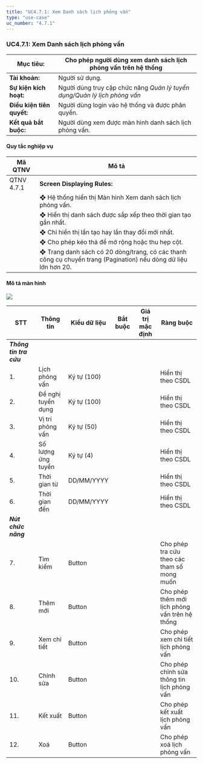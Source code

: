```yaml
---
title: "UC4.7.1: Xem Danh sách lịch phỏng vấn"
type: "use-case"
uc_number: "4.7.1"
---
```


### UC4.7.1: Xem Danh sách lịch phỏng vấn

| **Mục tiêu:** | Cho phép người dùng xem danh sách lịch phỏng vấn trên hệ thống |
| --- | --- |
| **Tài khoản:** | Người sử dụng. |
| **Sự kiện kích hoạt:** | Người dùng truy cập chức năng *Quản lý tuyển dụng/Quản lý lịch phỏng vấn* |
| **Điều kiện tiên quyết:** | Người dùng login vào hệ thống và được phân quyền. |
| **Kết quả bắt buộc:** | Người dùng xem được màn hình danh sách lịch phỏng vấn. |

####  Quy tắc nghiệp vụ

| **Mã QTNV** | **Mô tả** |
| --- | --- |
| QTNV 4.7.1 | **Screen Displaying Rules:** |
|  | ❖ Hệ thống hiển thị Màn hình Xem danh sách lịch phỏng vấn. |
|  | ❖ Hiển thị danh sách được sắp xếp theo thời gian tạo gần nhất. |
|  | ❖ Chỉ hiển thị lần tạo hay lần thay đổi mới nhất. |
|  | ❖ Cho phép kéo thả để mở rộng hoặc thu hẹp cột. |
|  | ❖ Trang danh sách có 20 dòng/trang, có các thanh công cụ chuyển trang (Pagination) nếu dòng dữ liệu lớn hơn 20. |

#### Mô tả màn hình

![](media/image68.png)

| **STT** | **Thông tin** | **Kiểu dữ liệu** | **Bắt buộc** | **Giá trị mặc định** | **Ràng buộc** |
| --- | --- | --- | --- | --- | --- |
| ***Thông tin tra cứu*** |  |  |  |  |  |
| 1\. | Lịch phỏng vấn | Ký tự (100) |  |  | Hiển thị theo CSDL |
| 2\. | Đề nghị tuyển dụng | Ký tự (100) |  |  | Hiển thị theo CSDL |
| 3\. | Vị trí phỏng vấn | Ký tự (50) |  |  | Hiển thị theo CSDL |
| 4\. | Số lượng ứng tuyển | Ký tự (4) |  |  | Hiển thị theo CSDL |
| 5\. | Thời gian từ | DD/MM/YYYY |  |  | Hiển thị theo CSDL |
| 6\. | Thời gian đến | DD/MM/YYYY |  |  | Hiển thị theo CSDL |
| ***Nút chức năng*** |  |  |  |  |  |
| 7\. | Tìm kiếm | Button |  |  | Cho phép tra cứu theo các tham số mong muốn |
| 8\. | Thêm mới | Button |  |  | Cho phép thêm mới lịch phỏng vấn trên hệ thống |
| 9\. | Xem chi tiết | Button |  |  | Cho phép xem chi tiết lịch phỏng vấn |
| 10\. | Chỉnh sửa | Button |  |  | Cho phép chỉnh sửa thông tin lịch phỏng vấn |
| 11\. | Kết xuất | Button |  |  | Cho phép kết xuất lịch phỏng vấn |
| 12\. | Xoá | Button |  |  | Cho phép xoá lịch phỏng vấn |
